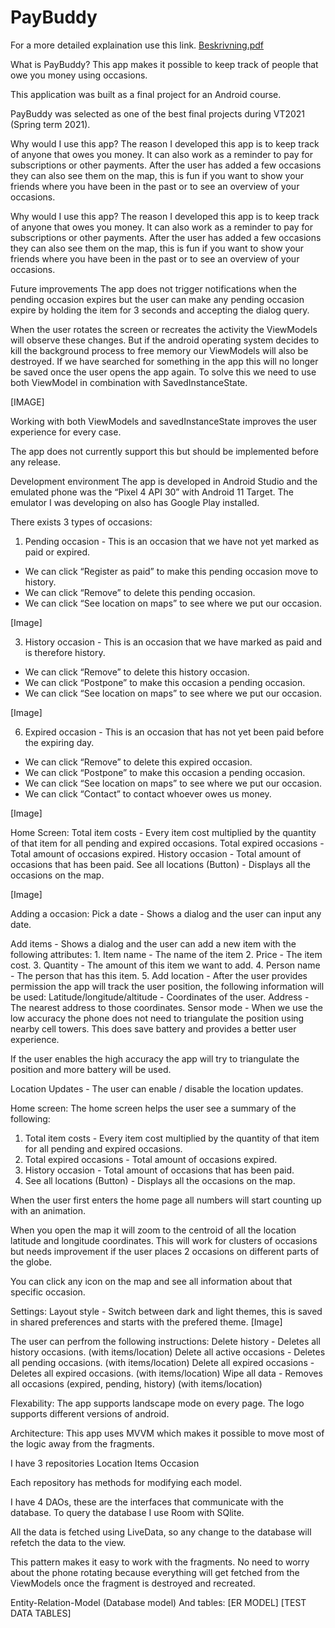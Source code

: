 # PayBuddy

For a more detailed explaination use this link.
[Beskrivning.pdf](https://github.com/ViggoLagerstedtEkholm/PayBuddy/files/6352163/Beskrivning.pdf)

What is PayBuddy?
This app makes it possible to keep track of people that owe you money using
occasions. 

This application was built as a final project for an Android course.

PayBuddy was selected as one of the best final projects during VT2021 (Spring term 2021).

Why would I use this app?
The reason I developed this app is to keep track of anyone that owes you money. It
can also work as a reminder to pay for subscriptions or other payments. After the
user has added a few occasions they can also see them on the map, this is fun if you
want to show your friends where you have been in the past or to see an overview of
your occasions.

Why would I use this app?
The reason I developed this app is to keep track of anyone that owes you money. It
can also work as a reminder to pay for subscriptions or other payments. After the
user has added a few occasions they can also see them on the map, this is fun if you
want to show your friends where you have been in the past or to see an overview of
your occasions.

Future improvements
The app does not trigger notifications when the pending occasion expires but the user can make any pending occasion expire by holding the item for 3 seconds and accepting the dialog query.

When the user rotates the screen or recreates the activity the ViewModels will observe these changes. But if the android operating system decides to kill the background process to free memory our ViewModels will also be destroyed. If we have searched for something in the app this will no longer be saved once the user opens the app again. To solve this we need to use both ViewModel in combination with SavedInstanceState.

[IMAGE]

Working with both ViewModels and savedInstanceState improves the user experience for every case.

The app does not currently support this but should be implemented before any release.

Development environment
The app is developed in Android Studio and the emulated phone was the “Pixel 4 API 30” with Android 11 Target. The emulator I was developing on also has Google Play installed.

There exists 3 types of occasions:
1. Pending occasion - This is an occasion that we have not yet marked as paid or expired. 
- We can click “Register as paid” to make this pending occasion move to history. 
- We can click “Remove” to delete this pending occasion.
- We can click “See location on maps” to see where we put our occasion.

[Image]

3. History occasion - This is an occasion that we have marked as paid and is therefore history.
- We can click “Remove” to delete this history occasion.
- We can click “Postpone” to make this occasion a pending occasion.
- We can click “See location on maps” to see where we put our occasion.

[Image]

6. Expired occasion - This is an occasion that has not yet been paid before the expiring day.
- We can click “Remove” to delete this expired occasion.
- We can click “Postpone” to make this occasion a pending occasion.
- We can click “See location on maps” to see where we put our occasion.
- We can click “Contact” to contact whoever owes us money.

[Image]

Home Screen:
Total item costs - Every item cost multiplied by the quantity of that item for all pending and expired occasions.
Total expired occasions - Total amount of occasions expired.
History occasion - Total amount of occasions that has been paid.
See all locations (Button) - Displays all the occasions on the map.

[Image]

Adding a occasion:
Pick a date - Shows a dialog and the user can input any date.

Add items - Shows a dialog and the user can add a new item with the following attributes:
            1. Item name -  The name of the item
            2. Price - The item cost.
            3. Quantity - The amount of this item we want to add.
            4. Person name - The person that has this item.
            5. 
Add location - After the user provides permission the app will track the user position, the following information will be used:
Latitude/longitude/altitude - Coordinates of the user.
Address - The nearest address to those coordinates.
Sensor mode - When we use the low accuracy the phone does not need to triangulate the position using nearby cell towers. This does save battery and provides a better user experience.

If the user enables the high accuracy the app will try to triangulate the position and more battery will be used.

Location Updates - The user can enable / disable the location updates.

Home screen:
The home screen helps the user see a summary of the following:
1. Total item costs - Every item cost multiplied by the quantity of that item for all pending and expired occasions.
2. Total expired occasions - Total amount of occasions expired.
3. History occasion - Total amount of occasions that has been paid.
4. See all locations (Button) - Displays all the occasions on the map.

When the user first enters the home page all numbers will start counting up with an animation. 

When you open the map it will zoom to the centroid of all the location latitude and longitude coordinates. This will work for clusters of occasions but needs improvement if the user places 2 occasions on different parts of the globe.

You can click any icon on the map and see all information about that specific occasion.

Settings:
Layout style - Switch between dark and light themes, this is saved in shared preferences and starts with the prefered theme.
[Image]

The user can perfrom the following instructions:
Delete history - Deletes all history occasions. (with items/location)
Delete all active occasions - Deletes all pending occasions. (with items/location)
Delete all expired occasions - Deletes all expired occasions. (with items/location)
Wipe all data - Removes all occasions (expired, pending, history) (with items/location)

Flexability:
The app supports landscape mode on every page.
The logo supports different versions of android.

Architecture:
This app uses MVVM which makes it possible to move most of the logic away from the fragments. 

I have 3 repositories
Location
Items 
Occasion 

Each repository has methods for modifying each model.

I have 4 DAOs, these are the interfaces that communicate with the database. To query the database I use Room with SQlite.

All the data is fetched using LiveData, so any change to the database will refetch the data to the view.

This pattern makes it easy to work with the fragments. No need to worry about the phone rotating because everything will get fetched from the ViewModels once the fragment is destroyed and recreated.

Entity-Relation-Model (Database model) And tables:
[ER MODEL]
[TEST DATA TABLES]
